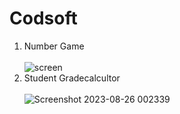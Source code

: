 # Codsoft
1. Number Game<br><br>
![screen ](https://github.com/muskangupta21/Codsoft/assets/142207595/9a21871e-5161-4f8d-b506-38794126ad20)
2. Student Gradecalcultor<br><br>
![Screenshot 2023-08-26 002339](https://github.com/muskangupta21/Codsoft/assets/142207595/a6065548-d48a-4d9c-bda9-bf05b43e309b)


